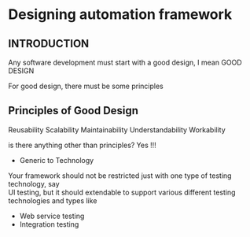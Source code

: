 # Designing automation framework

## INTRODUCTION

Any software development must start with a good design, I mean GOOD DESIGN  

For good design, there must be some principles

## Principles of Good Design

Reusability
Scalability
Maintainability
Understandability
Workability

is there anything other than principles?
Yes !!!

* Generic to Technology

Your framework should not be restricted just with one type of testing technology, say  
UI testing, but it should extendable to support various different testing technologies
and types like
* Web service testing
* Integration testing